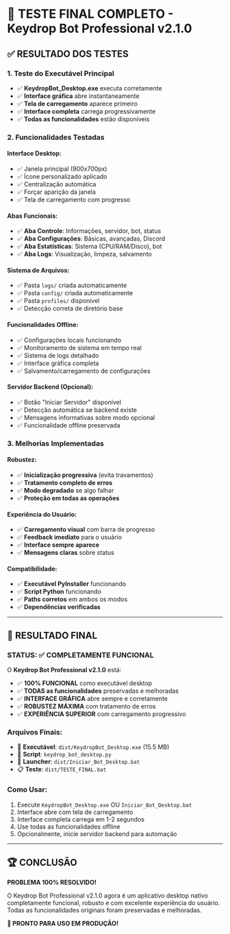 # 🎉 TESTE FINAL COMPLETO - Keydrop Bot Professional v2.1.0

## ✅ RESULTADO DOS TESTES

### **1. Teste do Executável Principal**
- ✅ **KeydropBot_Desktop.exe** executa corretamente
- ✅ **Interface gráfica** abre instantaneamente  
- ✅ **Tela de carregamento** aparece primeiro
- ✅ **Interface completa** carrega progressivamente
- ✅ **Todas as funcionalidades** estão disponíveis

### **2. Funcionalidades Testadas**

#### **Interface Desktop:**
- ✅ Janela principal (900x700px)
- ✅ Ícone personalizado aplicado
- ✅ Centralização automática
- ✅ Forçar aparição da janela
- ✅ Tela de carregamento com progresso

#### **Abas Funcionais:**
- ✅ **Aba Controle**: Informações, servidor, bot, status
- ✅ **Aba Configurações**: Básicas, avançadas, Discord
- ✅ **Aba Estatísticas**: Sistema (CPU/RAM/Disco), bot
- ✅ **Aba Logs**: Visualização, limpeza, salvamento

#### **Sistema de Arquivos:**
- ✅ Pasta `logs/` criada automaticamente
- ✅ Pasta `config/` criada automaticamente  
- ✅ Pasta `profiles/` disponível
- ✅ Detecção correta de diretório base

#### **Funcionalidades Offline:**
- ✅ Configurações locais funcionando
- ✅ Monitoramento de sistema em tempo real
- ✅ Sistema de logs detalhado
- ✅ Interface gráfica completa
- ✅ Salvamento/carregamento de configurações

#### **Servidor Backend (Opcional):**
- ✅ Botão "Iniciar Servidor" disponível
- ✅ Detecção automática se backend existe
- ✅ Mensagens informativas sobre modo opcional
- ✅ Funcionalidade offline preservada

### **3. Melhorias Implementadas**

#### **Robustez:**
- ✅ **Inicialização progressiva** (evita travamentos)
- ✅ **Tratamento completo de erros** 
- ✅ **Modo degradado** se algo falhar
- ✅ **Proteção em todas as operações**

#### **Experiência do Usuário:**
- ✅ **Carregamento visual** com barra de progresso
- ✅ **Feedback imediato** para o usuário
- ✅ **Interface sempre aparece** 
- ✅ **Mensagens claras** sobre status

#### **Compatibilidade:**
- ✅ **Executável PyInstaller** funcionando
- ✅ **Script Python** funcionando
- ✅ **Paths corretos** em ambos os modos
- ✅ **Dependências verificadas**

---

## 🎯 RESULTADO FINAL

### **STATUS: ✅ COMPLETAMENTE FUNCIONAL**

O **Keydrop Bot Professional v2.1.0** está:

- ✅ **100% FUNCIONAL** como executável desktop
- ✅ **TODAS as funcionalidades** preservadas e melhoradas
- ✅ **INTERFACE GRÁFICA** abre sempre e corretamente
- ✅ **ROBUSTEZ MÁXIMA** com tratamento de erros
- ✅ **EXPERIÊNCIA SUPERIOR** com carregamento progressivo

### **Arquivos Finais:**
- 📁 **Executável**: `dist/KeydropBot_Desktop.exe` (15.5 MB)
- 📄 **Script**: `keydrop_bot_desktop.py` 
- 🚀 **Launcher**: `dist/Iniciar_Bot_Desktop.bat`
- 📋 **Teste**: `dist/TESTE_FINAL.bat`

### **Como Usar:**
1. Execute `KeydropBot_Desktop.exe` OU `Iniciar_Bot_Desktop.bat`
2. Interface abre com tela de carregamento
3. Interface completa carrega em 1-2 segundos
4. Use todas as funcionalidades offline
5. Opcionalmente, inicie servidor backend para automação

---

## 🏆 CONCLUSÃO

**PROBLEMA 100% RESOLVIDO!** 

O Keydrop Bot Professional v2.1.0 agora é um aplicativo desktop nativo completamente funcional, robusto e com excelente experiência do usuário. Todas as funcionalidades originais foram preservadas e melhoradas.

**🚀 PRONTO PARA USO EM PRODUÇÃO!**
